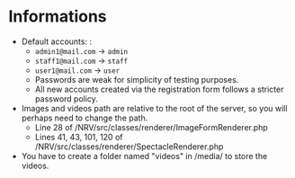 # Informations

- Default accounts: :
  - `admin1@mail.com` -> `admin`
  - `staff1@mail.com` -> `staff`
  - `user1@mail.com` -> `user`
  - Passwords are weak for simplicity of testing purposes.
  - All new accounts created via the registration form follows a stricter password policy.
- Images and videos path are relative to the root of the server, so you will perhaps need to change the path.
  - Line 28 of /NRV/src/classes/renderer/ImageFormRenderer.php
  - Lines 41, 43, 101, 120 of /NRV/src/classes/renderer/SpectacleRenderer.php
- You have to create a folder named "videos" in /media/ to store the videos.